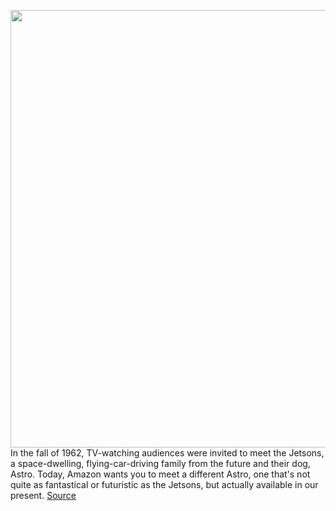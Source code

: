 <img src='https://cdn.vox-cdn.com/thumbor/krVkKySCoiRXKuAt01y3MSwvlpI=/0x0:3000x2000/1200x675/filters:focal(1574x1110:2054x1590)/cdn.vox-cdn.com/uploads/chorus_image/image/69921027/amazon_astro_home_robot_4773_8.0.jpg' width='700px' /><br/>
In the fall of 1962, TV-watching audiences were invited to meet the Jetsons, a space-dwelling, flying-car-driving family from the future and their dog, Astro. Today, Amazon wants you to meet a different Astro, one that's not quite as fantastical or futuristic as the Jetsons, but actually available in our present.
<a href='https://www.theverge.com/2021/9/28/22697244/amazon-astro-home-robot-hands-on-features-price'> Source <a/>